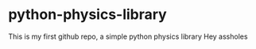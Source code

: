 python-physics-library
======================

This is my first github repo, a simple python physics library
Hey assholes
